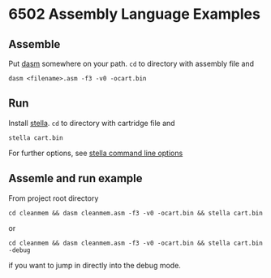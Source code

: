 # 6502 Assembly Language Examples

## Assemble

Put [dasm](https://dasm-assembler.github.io/) somewhere on your path. `cd` to directory with assembly file and

```
dasm <filename>.asm -f3 -v0 -ocart.bin
```

## Run

Install [stella](https://stella-emu.github.io/). `cd` to directory with cartridge file and

```
stella cart.bin
```

For further options, see [stella command line options](https://stella-emu.github.io/docs/index.html#CommandLine)

## Assemle and run example

From project root directory

```
cd cleanmem && dasm cleanmem.asm -f3 -v0 -ocart.bin && stella cart.bin
```

or 

```
cd cleanmem && dasm cleanmem.asm -f3 -v0 -ocart.bin && stella cart.bin -debug
```
if you want to jump in directly into the debug mode.
